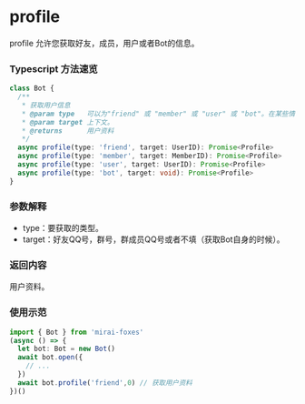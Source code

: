 # profile

profile 允许您获取好友，成员，用户或者Bot的信息。

### Typescript 方法速览

```typescript
class Bot {
  /**
   * 获取用户信息
   * @param type   可以为"friend" 或 "member" 或 "user" 或 "bot"。在某些情况下friend和user可以混用，但获得信息的详细程度可能不同。
   * @param target 上下文。
   * @returns      用户资料
   */
  async profile(type: 'friend', target: UserID): Promise<Profile>
  async profile(type: 'member', target: MemberID): Promise<Profile>
  async profile(type: 'user', target: UserID): Promise<Profile>
  async profile(type: 'bot', target: void): Promise<Profile>
}
```

### 参数解释

- type：要获取的类型。
- target：好友QQ号，群号，群成员QQ号或者不填（获取Bot自身的时候）。

### 返回内容

用户资料。

### 使用示范

```typescript
import { Bot } from 'mirai-foxes'
(async () => {
  let bot: Bot = new Bot()
  await bot.open({
    // ...
  })
  await bot.profile('friend',0) // 获取用户资料
})()
```
